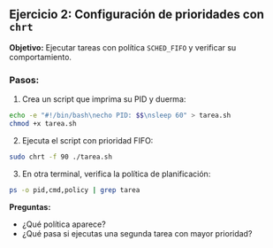 ## Ejercicio 2: Configuración de prioridades con `chrt`

**Objetivo:** Ejecutar tareas con política `SCHED_FIFO` y verificar su comportamiento.

### Pasos:
1. Crea un script que imprima su PID y duerma:
```bash
echo -e "#!/bin/bash\necho PID: $$\nsleep 60" > tarea.sh
chmod +x tarea.sh
```
2. Ejecuta el script con prioridad FIFO:
```bash
sudo chrt -f 90 ./tarea.sh
```
3. En otra terminal, verifica la política de planificación:
```bash
ps -o pid,cmd,policy | grep tarea
```

**Preguntas:**
- ¿Qué política aparece?
- ¿Qué pasa si ejecutas una segunda tarea con mayor prioridad?